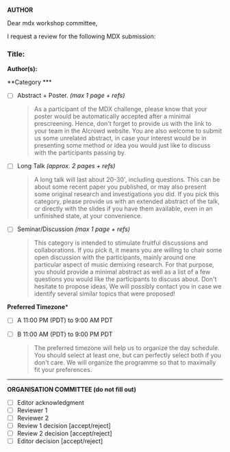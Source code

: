 <!-- Please title your PR with all author's name -->
<!-- Two spaces at the end of a line = new line -->

**AUTHOR**

Dear mdx workshop committee,

I request a review for the following MDX submission:

### **Title:**  

**Author(s):**  

**Category ***

* [ ] Abstract + Poster. _(max 1 page + refs)_
  > As a participant of the MDX challenge, please know that your poster would be automatically accepted after a minimal prescreening. Hence, don't forget to provide us with the link to your team in the AIcrowd website.
  > You are also welcome to submit us some unrelated abstract, in case your interest would be in presenting some method or idea you would just like to discuss with the participants passing by.
* [ ] Long Talk _(approx. 2 pages + refs)_ 
  > A long talk will last about 20-30', including questions. This can be about some recent paper you published, or may also present some original research and investigations you did. If you pick this category, please provide us with an extended abstract of the talk, or  directly with the slides if you have them available, even in an unfinished state, at your convenience. 
* [ ] Seminar/Discussion _(max 1 page + refs)_
  > This category is intended to stimulate fruitful discussions and collaborations. If you pick it, it means you are willing to chair some open discussion with the participants, mainly around one particular aspect of music demixing research. For that purpose, you should provide a minimal abstract as well as a list of a few questions you would like the participants to discuss about. Don't hesitate to propose ideas, We will possibly contact you in case we identify several similar topics that were proposed!

**Preferred Timezone***

* [ ] A 11:00 PM (PDT) to 9:00 AM PDT
* [ ] B 11:00 AM (PDT) to 9:00 PM PDT

  > The preferred timezone will help us to organize the day schedule. You should select at least one, but can perfectly select both if you don't care. We will organize the programme so that to maximally fit your preferences.
---

**ORGANISATION COMMITTEE (do not fill out)**

* [ ] Editor acknowledgment
* [ ] Reviewer 1 
* [ ] Reviewer 2
* [ ] Review 1 decision [accept/reject]
* [ ] Review 2 decision [accept/reject]
* [ ] Editor decision [accept/reject]
